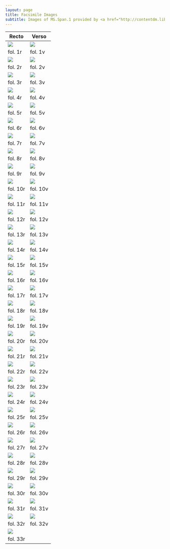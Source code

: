 ```yaml
---
layout: page
title: Facsimile Images
subtitle: Images of MS.Span.1 provided by <a href="http://contentdm.library.uvic.ca/cdm/compoundobject/collection/collection15/id/2403">UVic Digital Collections</a>
---
```

 
Recto | Verso
--------- | ---------
[<img src="http://contentdm.library.uvic.ca/utils/getthumbnail/collection/collection15/id/2333">](https://drive.google.com/open?id=0BwZr3TJwKPK4a2ZWbkxRUGF4aTQ) | <img src="http://contentdm.library.uvic.ca/utils/getthumbnail/collection/collection15/id/2336">
fol. 1r | fol. 1v
<img src="http://contentdm.library.uvic.ca/utils/getthumbnail/collection/collection15/id/2337"> | <img src="http://contentdm.library.uvic.ca/utils/getthumbnail/collection/collection15/id/2338">
fol. 2r | fol. 2v
<img src="http://contentdm.library.uvic.ca/utils/getthumbnail/collection/collection15/id/2339"> | <img src="http://contentdm.library.uvic.ca/utils/getthumbnail/collection/collection15/id/2340">
fol. 3r | fol. 3v
<img src="http://contentdm.library.uvic.ca/utils/getthumbnail/collection/collection15/id/2341"> | <img src="http://contentdm.library.uvic.ca/utils/getthumbnail/collection/collection15/id/2342">
fol. 4r | fol. 4v
<img src="http://contentdm.library.uvic.ca/utils/getthumbnail/collection/collection15/id/2343"> | <img src="http://contentdm.library.uvic.ca/utils/getthumbnail/collection/collection15/id/2344">
fol. 5r | fol. 5v
<img src="http://contentdm.library.uvic.ca/utils/getthumbnail/collection/collection15/id/2345"> | <img src="http://contentdm.library.uvic.ca/utils/getthumbnail/collection/collection15/id/2346">
fol. 6r | fol. 6v
<img src="http://contentdm.library.uvic.ca/utils/getthumbnail/collection/collection15/id/2347"> | <img src="http://contentdm.library.uvic.ca/utils/getthumbnail/collection/collection15/id/2348">
fol. 7r | fol. 7v
<img src="http://contentdm.library.uvic.ca/utils/getthumbnail/collection/collection15/id/2349"> | <img src="http://contentdm.library.uvic.ca/utils/getthumbnail/collection/collection15/id/2350">
fol. 8r | fol. 8v
<img src="http://contentdm.library.uvic.ca/utils/getthumbnail/collection/collection15/id/2351"> | <img src="http://contentdm.library.uvic.ca/utils/getthumbnail/collection/collection15/id/2352">
fol. 9r | fol. 9v
<img src="http://contentdm.library.uvic.ca/utils/getthumbnail/collection/collection15/id/2353"> | <img src="http://contentdm.library.uvic.ca/utils/getthumbnail/collection/collection15/id/2354">
fol. 10r | fol. 10v
<img src="http://contentdm.library.uvic.ca/utils/getthumbnail/collection/collection15/id/2355"> | <img src="http://contentdm.library.uvic.ca/utils/getthumbnail/collection/collection15/id/2356">
fol. 11r | fol. 11v
<img src="http://contentdm.library.uvic.ca/utils/getthumbnail/collection/collection15/id/2357"> | <img src="http://contentdm.library.uvic.ca/utils/getthumbnail/collection/collection15/id/2358">
fol. 12r | fol. 12v
<img src="http://contentdm.library.uvic.ca/utils/getthumbnail/collection/collection15/id/2359"> | <img src="http://contentdm.library.uvic.ca/utils/getthumbnail/collection/collection15/id/2360">
fol. 13r | fol. 13v
<img src="http://contentdm.library.uvic.ca/utils/getthumbnail/collection/collection15/id/2361"> | <img src="http://contentdm.library.uvic.ca/utils/getthumbnail/collection/collection15/id/2362">
fol. 14r | fol. 14v
<img src="http://contentdm.library.uvic.ca/utils/getthumbnail/collection/collection15/id/2363"> | <img src="http://contentdm.library.uvic.ca/utils/getthumbnail/collection/collection15/id/2364">
fol. 15r | fol. 15v
<img src="http://contentdm.library.uvic.ca/utils/getthumbnail/collection/collection15/id/2365"> | <img src="http://contentdm.library.uvic.ca/utils/getthumbnail/collection/collection15/id/2366">
fol. 16r | fol. 16v
<img src="http://contentdm.library.uvic.ca/utils/getthumbnail/collection/collection15/id/2367"> | <img src="http://contentdm.library.uvic.ca/utils/getthumbnail/collection/collection15/id/2368">
fol. 17r | fol. 17v
<img src="http://contentdm.library.uvic.ca/utils/getthumbnail/collection/collection15/id/2369"> | <img src="http://contentdm.library.uvic.ca/utils/getthumbnail/collection/collection15/id/2370">
fol. 18r | fol. 18v
<img src="http://contentdm.library.uvic.ca/utils/getthumbnail/collection/collection15/id/2371"> | <img src="http://contentdm.library.uvic.ca/utils/getthumbnail/collection/collection15/id/2372">
fol. 19r | fol. 19v
<img src="http://contentdm.library.uvic.ca/utils/getthumbnail/collection/collection15/id/2373"> | <img src="http://contentdm.library.uvic.ca/utils/getthumbnail/collection/collection15/id/2374">
fol. 20r | fol. 20v
<img src="http://contentdm.library.uvic.ca/utils/getthumbnail/collection/collection15/id/2375"> | <img src="http://contentdm.library.uvic.ca/utils/getthumbnail/collection/collection15/id/2376">
fol. 21r | fol. 21v
<img src="http://contentdm.library.uvic.ca/utils/getthumbnail/collection/collection15/id/2377"> | <img src="http://contentdm.library.uvic.ca/utils/getthumbnail/collection/collection15/id/2378">
fol. 22r | fol. 22v
<img src="http://contentdm.library.uvic.ca/utils/getthumbnail/collection/collection15/id/2379"> | <img src="http://contentdm.library.uvic.ca/utils/getthumbnail/collection/collection15/id/2380">
fol. 23r | fol. 23v
<img src="http://contentdm.library.uvic.ca/utils/getthumbnail/collection/collection15/id/2381"> | <img src="http://contentdm.library.uvic.ca/utils/getthumbnail/collection/collection15/id/2382">
fol. 24r | fol. 24v
<img src="http://contentdm.library.uvic.ca/utils/getthumbnail/collection/collection15/id/2383"> | <img src="http://contentdm.library.uvic.ca/utils/getthumbnail/collection/collection15/id/2384">
fol. 25r | fol. 25v
<img src="http://contentdm.library.uvic.ca/utils/getthumbnail/collection/collection15/id/2385"> | <img src="http://contentdm.library.uvic.ca/utils/getthumbnail/collection/collection15/id/2386">
fol. 26r | fol. 26v
<img src="http://contentdm.library.uvic.ca/utils/getthumbnail/collection/collection15/id/2387"> | <img src="http://contentdm.library.uvic.ca/utils/getthumbnail/collection/collection15/id/2388">
fol. 27r | fol. 27v
<img src="http://contentdm.library.uvic.ca/utils/getthumbnail/collection/collection15/id/2389"> | <img src="http://contentdm.library.uvic.ca/utils/getthumbnail/collection/collection15/id/2390">
fol. 28r | fol. 28v
<img src="http://contentdm.library.uvic.ca/utils/getthumbnail/collection/collection15/id/2391"> | <img src="http://contentdm.library.uvic.ca/utils/getthumbnail/collection/collection15/id/2392">
fol. 29r | fol. 29v
<img src="http://contentdm.library.uvic.ca/utils/getthumbnail/collection/collection15/id/2393"> | <img src="http://contentdm.library.uvic.ca/utils/getthumbnail/collection/collection15/id/2394">
fol. 30r | fol. 30v
<img src="http://contentdm.library.uvic.ca/utils/getthumbnail/collection/collection15/id/2395"> | <img src="http://contentdm.library.uvic.ca/utils/getthumbnail/collection/collection15/id/2396">
fol. 31r | fol. 31v
<img src="http://contentdm.library.uvic.ca/utils/getthumbnail/collection/collection15/id/2397"> | <img src="http://contentdm.library.uvic.ca/utils/getthumbnail/collection/collection15/id/2398">
fol. 32r | fol. 32v
<img src="http://contentdm.library.uvic.ca/utils/getthumbnail/collection/collection15/id/2399"> |   
fol. 33r |  
